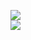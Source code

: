 [![](https://img.shields.io/badge/Made%20With-Github%20Spray-lightgrey.svg?style=for-the-badge&logo=github)](https://github.com/Annihil/github-spray#6985)  
[![](https://i.imgur.com/2DrTn0Z.gif)](https://github.com/Annihil/github-spray)